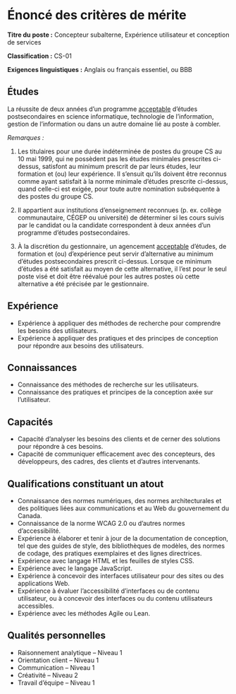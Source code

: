 # Énoncé des critères de mérite #

**Titre du poste :** Concepteur subalterne, Expérience utilisateur et conception de services

**Classification :** 	CS-01

**Exigences linguistiques :** Anglais ou français essentiel, ou BBB

## Études ##

La réussite de deux années d’un programme [acceptable](https://www.canada.ca/fr/secretariat-conseil-tresor/services/dotation/normes-qualification/centrale.html#acc) d’études postsecondaires en science informatique, technologie de l’information, gestion de l’information ou dans un autre domaine lié au poste à combler.

*Remarques :*

1. Les titulaires pour une durée indéterminée de postes du groupe CS au 10 mai 1999, qui ne possèdent pas les études minimales prescrites ci-dessus, satisfont au minimum prescrit de par leurs études, leur formation et (ou) leur expérience. Il s’ensuit qu’ils doivent être reconnus comme ayant satisfait à la norme minimale d’études prescrite ci-dessus, quand celle-ci est exigée, pour toute autre nomination subséquente à des postes du groupe CS.

2. Il appartient aux institutions d’enseignement reconnues (p. ex. collège communautaire, CÉGEP ou université) de déterminer si les cours suivis par le candidat ou la candidate correspondent à deux années d’un programme d’études postsecondaires.

3. À la discrétion du gestionnaire, un agencement [acceptable](https://www.canada.ca/fr/secretariat-conseil-tresor/services/dotation/normes-qualification/centrale.html#acc) d’études, de formation et (ou) d’expérience peut servir d’alternative au minimum d’études postsecondaires prescrit ci-dessus. Lorsque ce minimum d’études a été satisfait au moyen de cette alternative, il l’est pour le seul poste visé et doit être réévalué pour les autres postes où cette alternative a été précisée par le gestionnaire.

## Expérience ##
* Expérience à appliquer des méthodes de recherche pour comprendre les besoins des utilisateurs.
* Expérience à appliquer des pratiques et des principes de conception pour répondre aux besoins des utilisateurs.

## Connaissances ##
* Connaissance des méthodes de recherche sur les utilisateurs.
* Connaissance des pratiques et principes de la conception axée sur l’utilisateur.

## Capacités ##
* Capacité d’analyser les besoins des clients et de cerner des solutions pour répondre à ces besoins.
* Capacité de communiquer efficacement avec des concepteurs, des développeurs, des cadres, des clients et d’autres intervenants.

## Qualifications constituant un atout ##
* Connaissance des normes numériques, des normes architecturales et des politiques liées aux communications et au Web du gouvernement du Canada.
* Connaissance de la norme WCAG 2.0 ou d’autres normes d’accessibilité.
* Expérience à élaborer et tenir à jour de la documentation de conception, tel que des guides de style, des bibliothèques de modèles, des normes de codage, des pratiques exemplaires et des lignes directrices.
* Expérience avec langage HTML et les feuilles de styles CSS.
* Expérience avec le langage JavaScript.
* Expérience à concevoir des interfaces utilisateur pour des sites ou des applications Web.
* Expérience à évaluer l’accessibilité d’interfaces ou de contenu utilisateur, ou à concevoir des interfaces ou du contenu utilisateurs accessibles.
* Expérience avec les méthodes Agile ou Lean.

## Qualités personnelles ##
* Raisonnement analytique – Niveau 1
* Orientation client – Niveau 1
* Communication – Niveau 1
* Créativité – Niveau 2
* Travail d’équipe – Niveau 1




